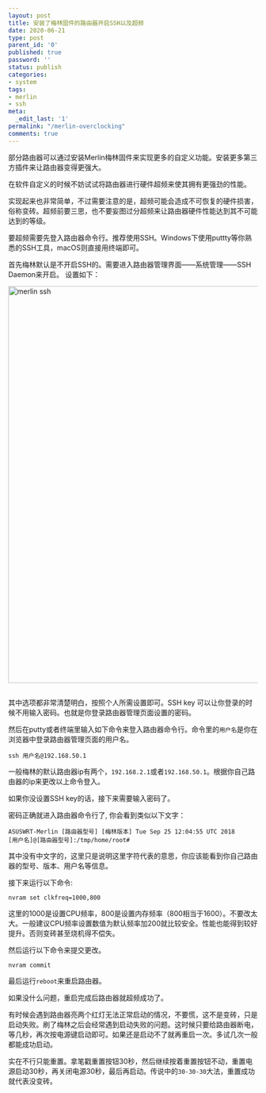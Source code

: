 ```yaml
---
layout: post
title: 安装了梅林固件的路由器开启SSH以及超频
date: 2020-06-21
type: post
parent_id: '0'
published: true
password: ''
status: publish
categories:
- system
tags:
- merlin
- ssh
meta:
  _edit_last: '1'
permalink: "/merlin-overclocking"
comments: true
---
```


部分路由器可以通过安装Merlin梅林固件来实现更多的自定义功能。安装更多第三方插件来让路由器变得更强大。

在软件自定义的时候不妨试试将路由器进行硬件超频来使其拥有更强劲的性能。

实现起来也非常简单，不过需要注意的是，超频可能会造成不可恢复的硬件损害，俗称变砖。超频前要三思，也不要妄图过分超频来让路由器硬件性能达到其不可能达到的等级。

要超频需要先登入路由器命令行。推荐使用SSH。Windows下使用puttty等你熟悉的SSH工具，macOS则直接用终端即可。

首先梅林默认是不开启SSH的。需要进入路由器管理界面——系统管理——SSH Daemon来开启。
设置如下：

<img src="../_site/../img/merlin-ssh.jpg" style="margin-bottom:15px;" alt="merlin ssh" width="800"/>


其中选项都非常清楚明白，按照个人所需设置即可。SSH key 可以让你登录的时候不用输入密码。也就是你登录路由器管理页面设置的密码。

然后在putty或者终端里输入如下命令来登入路由器命令行。命令里的`用户名`是你在浏览器中登录路由器管理页面的用户名。

```
ssh 用户名@192.168.50.1
```
一般梅林的默认路由器ip有两个，`192.168.2.1`或者`192.168.50.1`。根据你自己路由器的ip来更改以上命令登入。

如果你没设置SSH key的话，接下来需要输入密码了。

密码正确就进入路由器命令行了, 你会看到类似以下文字：
```
ASUSWRT-Merlin [路由器型号] [梅林版本] Tue Sep 25 12:04:55 UTC 2018
[用户名]@[路由器型号]:/tmp/home/root#
```
其中没有中文字的，这里只是说明这里字符代表的意思，你应该能看到你自己路由器的型号、版本、用户名等信息。

接下来运行以下命令:
```
nvram set clkfreq=1000,800
```
这里的1000是设置CPU频率，800是设置内存频率（800相当于1600）。不要改太大。一般建议CPU频率设置数值为默认频率加200就比较安全。性能也能得到较好提升。否则变砖甚至烧机得不偿失。

然后运行以下命令来提交更改。

```
nvram commit
```

最后运行`reboot`来重启路由器。

如果没什么问题，重启完成后路由器就超频成功了。

有时候会遇到路由器亮两个红灯无法正常启动的情况，不要慌，这不是变砖，只是启动失败。刷了梅林之后会经常遇到启动失败的问题。这时候只要给路由器断电，等几秒，再次按电源键启动即可。如果还是启动不了就再重启一次。多试几次一般都能成功启动。

实在不行只能重置。拿笔戳重置按钮30秒，然后继续按着重置按钮不动，重置电源启动30秒，再关闭电源30秒，最后再启动。传说中的`30-30-30`大法，重置成功就代表没变砖。